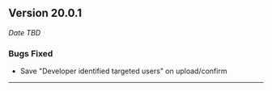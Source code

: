 
## Version 20.0.1
_Date TBD_

### Bugs Fixed
* Save "Developer identified targeted users" on upload/confirm

---
